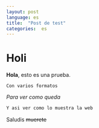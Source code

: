 ```yaml
---
layout: post
language: es
title:  "Post de test"
categories:  es
---
```


# Holi

**Hola**, esto es una prueba.

`Con varios formatos`

*Para ver como queda*

```python
Y asi ver como lo muestra la web
```

Saludis ~~muerete~~
